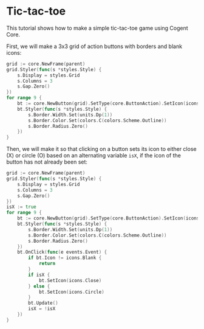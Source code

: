 # Tic-tac-toe

This tutorial shows how to make a simple tic-tac-toe game using Cogent Core.

First, we will make a 3x3 grid of action buttons with borders and blank icons:

```Go
grid := core.NewFrame(parent)
grid.Styler(func(s *styles.Style) {
    s.Display = styles.Grid
    s.Columns = 3
    s.Gap.Zero()
})
for range 9 {
    bt := core.NewButton(grid).SetType(core.ButtonAction).SetIcon(icons.Blank)
    bt.Styler(func(s *styles.Style) {
        s.Border.Width.Set(units.Dp(1))
        s.Border.Color.Set(colors.C(colors.Scheme.Outline))
        s.Border.Radius.Zero()
    })
}
```

Then, we will make it so that clicking on a button sets its icon to either close (X) or circle (O) based on an alternating variable `isX`, if the icon of the button has not already been set:

```Go
grid := core.NewFrame(parent)
grid.Styler(func(s *styles.Style) {
    s.Display = styles.Grid
    s.Columns = 3
    s.Gap.Zero()
})
isX := true
for range 9 {
    bt := core.NewButton(grid).SetType(core.ButtonAction).SetIcon(icons.Blank)
    bt.Styler(func(s *styles.Style) {
        s.Border.Width.Set(units.Dp(1))
        s.Border.Color.Set(colors.C(colors.Scheme.Outline))
        s.Border.Radius.Zero()
    })
    bt.OnClick(func(e events.Event) {
        if bt.Icon != icons.Blank {
            return
        }
        if isX {
            bt.SetIcon(icons.Close)
        } else {
            bt.SetIcon(icons.Circle)
        }
        bt.Update()
        isX = !isX
    })
}
```
